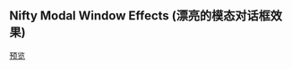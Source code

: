 ## Nifty Modal Window Effects (漂亮的模态对话框效果)

[预览](https://f2ex.github.io/Frontend-Library/packages/ModalWindowEffects/)